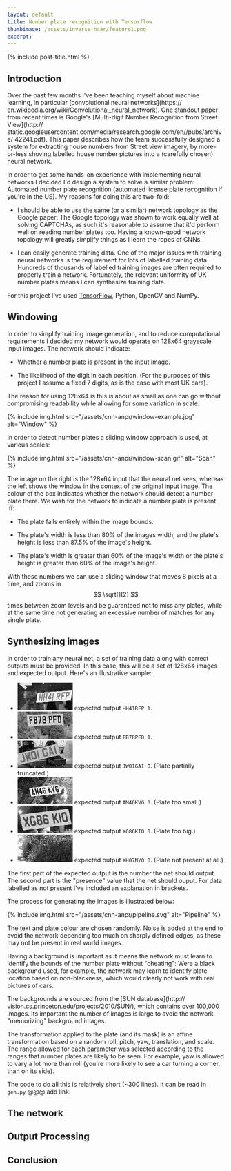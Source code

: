 ```yaml
---
layout: default
title: Number plate recognition with Tensorflow
thumbimage: /assets/inverse-haar/feature1.png
excerpt:
---
```


{% include post-title.html %}

## Introduction

Over the past few months I've been teaching myself about machine learning, 
in particular [convolutional neural networks](https://
en.wikipedia.org/wiki/Convolutional_neural_network). One standout paper from
recent times is Google's
[Multi-digit Number Recognition from Street View](http://
static.googleusercontent.com/media/research.google.com/en//pubs/archive/
42241.pdf). This paper describes how the team successfully designed a system
for extracting house numbers from Street view imagery, by more-or-less
shoving labelled house number pictures into a (carefully chosen) neural
network.

In order to get some hands-on experience with implementing neural networks I
decided I'd design a system to solve a similar problem: Automated number plate
recognition (automated license plate recognition if you're in the US). My
reasons for doing this are two-fold:

* I should be able to use the same (or a similar) network topology as the
  Google paper: The Google topology was shown to work equally well at solving
  CAPTCHAs, as such it's reasonable to assume that it'd perform well on reading
  number plates too. Having a known-good network topology will greatly simplify
  things as I learn the ropes of CNNs.

* I can easily generate training data. One of the major issues with training
  neural networks is the requirement for lots of labelled training data.
  Hundreds of thousands of labelled training images are often required to
  properly train a network. Fortunately, the relevant uniformity of UK number
  plates means I can synthesize training data.

For this project I've used [TensorFlow](https://www.tensorflow.org/), Python,
OpenCV and NumPy.

## Windowing

In order to simplify training image generation, and to reduce computational
requirements I decided my network would operate on 128x64 grayscale input
images. The network should indicate:

* Whether a number plate is present in the input image. 

* The likelihood of the digit in each position. (For the purposes of this
  project I assume a fixed 7 digits, as is the case with most UK cars).

The reason for using 128x64 is this is about as small as one can go without
compromising readability while allowing for some variation in scale:

{% include img.html src="/assets/cnn-anpr/window-example.jpg" alt="Window" %}

In order to detect number plates a sliding window approach is used, at various
scales:

{% include img.html src="/assets/cnn-anpr/window-scan.gif" alt="Scan" %}

The image on the right is the 128x64 input that the neural net sees, whereas
the left shows the window in the context of the original input image.  The
colour of the box indicates whether the network should detect a number plate
there.  We wish for the network to indicate a number plate is present iff:

* The plate falls entirely within the image bounds.

* The plate's width is less than 80% of the images width, and the plate's
  height is less than 87.5% of the image's height.

* The plate's width is greater than 60% of the image's width or the plate's
  height is greater than 60% of the image's height.

With these numbers we can use a sliding window that moves 8 pixels at a time,
and zooms in $$ \sqrt[](2) $$ times between zoom levels and be guaranteed not
to miss any plates, while at the same time not generating an excessive number
of matches for any single plate.

## Synthesizing images

In order to train any neural net, a set of training data along with correct
outputs must be provided. In this case, this will be a set of 128x64 images
and expected output. Here's an illustrative sample:

* ![Training image](/assets/cnn-anpr/00000117_HH41RFP_1.png) expected output 
  `HH41RFP 1`.
* ![Training image](/assets/cnn-anpr/00000118_FB78PFD_1.png) expected output
  `FB78PFD 1`.
* ![Training image](/assets/cnn-anpr/00000121_JW01GAI_0.png) expected output
  `JW01GAI 0`. (Plate partially truncated.)
* ![Training image](/assets/cnn-anpr/00000129_AM46KVG_0.png) expected output
  `AM46KVG 0`. (Plate too small.)
* ![Training image](/assets/cnn-anpr/00000138_XG86KIO_0.png) expected output
  `XG86KIO 0`. (Plate too big.)
* ![Training image](/assets/cnn-anpr/00000164_XH07NYO_0.png) expected output
  `XH07NYO 0`. (Plate not present at all.)

The first part of the expected output is the number the net should output. The
second part is the "presence" value that the net should ouput. For data
labelled as not present I've included an explanation in brackets.

The process for generating the images is illustrated below:

{% include img.html src="/assets/cnn-anpr/pipeline.svg" alt="Pipeline" %}

The text and plate colour are chosen randomly. Noise is added at the end to
avoid the network depending too much on sharply defined edges, as these may not
be present in real world images.

Having a background is important as it means the network must learn to identify
the bounds of the number plate without "cheating":  Were a black background
used, for example, the network may learn to identify plate location based on
non-blackness, which would clearly not work with real pictures of cars. 

The backgrounds are sourced from the [SUN database](http://
vision.cs.princeton.edu/projects/2010/SUN/), which contains over 100,000
images. Its important the number of images is large to avoid the network
"memorizing" background images.

The transformation applied to the plate (and its mask) is an affine
transformation based on a random roll, pitch, yaw, translation, and scale.
The range allowed for each parameter was selected according to the ranges that
number plates are likely to be seen. For example, yaw is allowed to vary a lot
more than roll (you're more likely to see a car turning a corner, than on its
side).

The code to do all this is relatively short (~300 lines).  It can be read in
`gen.py` @@@ add link.

## The network



## Output Processing

## Conclusion


